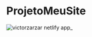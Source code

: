 # ProjetoMeuSite

![victorzarzar netlify app_](https://user-images.githubusercontent.com/114430780/204081254-4223bf5e-2394-42ba-8e5f-f57c3da29952.png)
